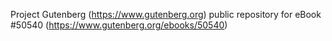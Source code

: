 Project Gutenberg (https://www.gutenberg.org) public repository for
eBook #50540 (https://www.gutenberg.org/ebooks/50540)
